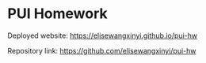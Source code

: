# PUI Homework

Deployed website: https://elisewangxinyi.github.io/pui-hw

Repository link: https://github.com/elisewangxinyi/pui-hw

